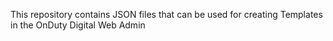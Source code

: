 This repository contains JSON files that can be used for creating Templates in the OnDuty Digital Web Admin
